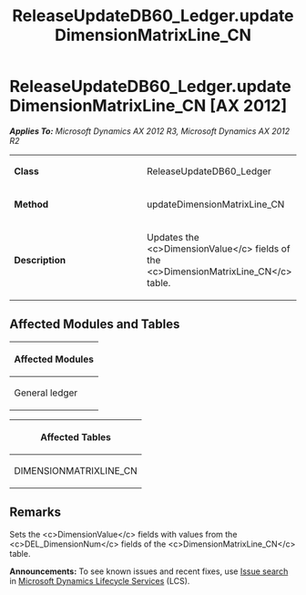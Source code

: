 ﻿---
title: ReleaseUpdateDB60_Ledger.updateDimensionMatrixLine_CN
TOCTitle: ReleaseUpdateDB60_Ledger.updateDimensionMatrixLine_CN
ms:assetid: 2a46cb3d-c7d0-d3f8-4d03-d71358f2657c
ms:mtpsurl: https://msdn.microsoft.com/en-us/library/JJ735920(v=AX.60)
ms:contentKeyID: 49707337
ms.date: 05/18/2015
mtps_version: v=AX.60
---

# ReleaseUpdateDB60\_Ledger.updateDimensionMatrixLine\_CN [AX 2012]


_**Applies To:** Microsoft Dynamics AX 2012 R3, Microsoft Dynamics AX 2012 R2_

<table>
<colgroup>
<col style="width: 50%" />
<col style="width: 50%" />
</colgroup>
<tbody>
<tr class="odd">
<td><p><strong>Class</strong></p></td>
<td><p>ReleaseUpdateDB60_Ledger</p></td>
</tr>
<tr class="even">
<td><p><strong>Method</strong></p></td>
<td><p>updateDimensionMatrixLine_CN</p></td>
</tr>
<tr class="odd">
<td><p><strong>Description</strong></p></td>
<td><p>Updates the &lt;c&gt;DimensionValue&lt;/c&gt; fields of the &lt;c&gt;DimensionMatrixLine_CN&lt;/c&gt; table.</p></td>
</tr>
</tbody>
</table>


## Affected Modules and Tables

<table>
<colgroup>
<col style="width: 100%" />
</colgroup>
<thead>
<tr class="header">
<th><p>Affected Modules</p></th>
</tr>
</thead>
<tbody>
<tr class="odd">
<td><p>General ledger</p></td>
</tr>
</tbody>
</table>


<table>
<colgroup>
<col style="width: 100%" />
</colgroup>
<thead>
<tr class="header">
<th><p>Affected Tables</p></th>
</tr>
</thead>
<tbody>
<tr class="odd">
<td><p>DIMENSIONMATRIXLINE_CN</p></td>
</tr>
</tbody>
</table>


## Remarks

Sets the \<c\>DimensionValue\</c\> fields with values from the \<c\>DEL\_DimensionNum\</c\> fields of the \<c\>DimensionMatrixLine\_CN\</c\> table.

  
**Announcements:** To see known issues and recent fixes, use [Issue search](http://go.microsoft.com/fwlink/?linkid=389258) in [Microsoft Dynamics Lifecycle Services](http://go.microsoft.com/fwlink/?linkid=306505) (LCS).

